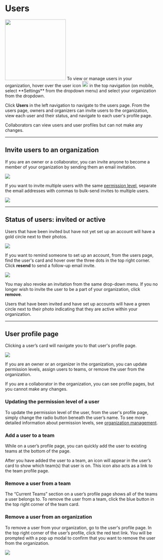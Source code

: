 # Users

<img class="right shadow" src="/img/organizations/org-account-settings.jpg" width="200"/>
To view or manage users in your organization, hover over the user icon <img class="inline" src="/img/organizations/user-icon.png" height="20"/> in the top navigation  (on mobile, select **Settings** from the dropdown menu) and select your organization from the dropdown.

Click **Users** in the left navigation to navigate to the users page. From the users page, owners and organizers can invite users to the organization, view each user and their status, and navigate to each user's profile page.

Collaborators can view users and user profiles but can not make any changes.

---

## Invite users to an organization

If you are an owner or a collaborator, you can invite anyone to become a member of your organization by sending them an email invitation.

![](/img/organizations/org-inviteuser.jpg)

If you want to invite multiple users with the same [permission level](/organizations/management.md), separate the email addresses with commas to bulk-send invites to multiple users.

![](/img/organizations/org-invite-multiple.jpg)

---

## Status of users: invited or active
Users that have been invited but have not yet set up an account will have a gold circle next to their photos.

![](/img/organizations/org-status-orange-grey-dots.jpg)


If you want to remind someone to set up an account, from the users page, find the user's card and hover over the three dots in the top right corner. Click **resend** to send a follow-up email invite.

![](/img/organizations/org-status-resend.jpg)

You may also revoke an invitation from the same drop-down menu. If you no longer wish to invite the user to be a part of your organization, click **remove**.

Users that have been invited and have set up accounts will have a green circle next to their photo indicating that they are active within your organization.

---

## User profile page
Clicking a user’s card will navigate you to that user's profile page.

![](/img/organizations/org-user-profile.jpg)

If you are an owner or an organizer in the organization, you can update permission levels, assign users to teams, or remove the user from the organization.

If you are a collaborator in the organization, you can see profile pages, but you cannot make any changes.

### Updating the permission level of a user
To update the permission level of the user, from the user's profile page, simply change the radio button beneath the user’s name. To see more detailed information about permission levels, see [organization management](/organizations/management.md).

### Add a user to a team
While on a user’s profile page, you can quickly add the user to existing teams at the bottom of the page.

After you have added the user to a team, an icon will appear in the user’s card to show which team(s) that user is on. This icon also acts as a link to the team profile page.

### Remove a user from a team
The “Current Teams” section on a user’s profile page shows all of the teams a user belongs to. To remove the user from a team, click the blue button in the top right corner of the team card.

### Remove a user from an organization
To remove a user from your organization, go to the user's profile page. In the top right corner of the user’s profile, click the red text link. You will be prompted with a pop up modal to confirm that you want to remove the user from the organization.

![](/img/organizations/org-user-profile.jpg)
